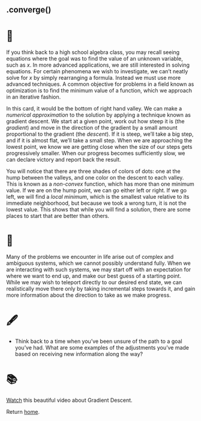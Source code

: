 ## .converge()

# 🔬

If you think back to a high school algebra class, you may recall seeing equations where the goal was to find the value of an unknown variable, such as *x*. In more advanced applications, we are still interested in solving equations. For certain phenomena we wish to investigate, we can’t neatly solve for *x* by simply rearranging a formula. Instead we must use more advanced techniques. A common objective for problems in a field known as optimization is to find the minimum value of a function, which we approach in an iterative fashion.

In this card, it would be the bottom of right hand valley. We can make a *numerical approximation* to the solution by applying a technique known as gradient descent. We start at a given point, work out how steep it is (the *gradient*) and move in the direction of the gradient by a small amount proportional to the gradient (the *descent*). If it is steep, we’ll take a big step, and if it is almost flat, we’ll take a small step. When we are approaching the lowest point, we know we are getting close when the size of our steps gets progressively smaller. When our progress becomes sufficiently slow, we can declare victory and report back the result. 

You will notice that there are three shades of colors of dots: one at the hump between the valleys, and one color on the descent to each valley. This is known as a *non-convex* function, which has more than one minimum value. If we are on the hump point, we can go either left or right. If we go left, we will find a *local minimum*, which is the smallest value relative to its immediate neighborhood, but because we took a wrong turn, it is not the lowest value. This shows that while you will find a solution, there are some places to start that are better than others.

# 🧩

Many of the problems we encounter in life arise out of complex and ambiguous systems, which we cannot possibly understand fully. When we are interacting with such systems, we may start off with an expectation for where we want to end up, and make our best guess of a starting point. While we may wish to teleport directly to our desired end state, we can realistically move there only by taking incremental steps towards it, and gain more information about the direction to take as we make progress. 

# 🖋️

- Think back to a time when you’ve been unsure of the path to a goal you’ve had. What are some examples of the adjustments you’ve made based on receiving new information along the way?

# 📚

[Watch](https://www.youtube.com/watch?v=IHZwWFHWa-w) this beautiful video about Gradient Descent.

Return [home](../index.md).
